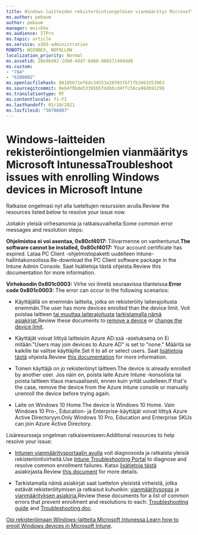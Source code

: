 ```yaml
---
title: Windows-laitteiden rekisteröintiongelmien vianmääritys Microsoft Intunessa
ms.author: pebaum
author: pebaum
manager: mnirkhe
ms.audience: ITPro
ms.topic: article
ms.service: o365-administration
ROBOTS: NOINDEX, NOFOLLOW
localization_priority: Normal
ms.assetid: 20e9bd42-2db0-4dd7-b480-966571494dd9
ms.custom:
- "784"
- "6200002"
ms.openlocfilehash: 88105671ef6dc34553a265937bf1fb3463353963
ms.sourcegitcommit: 0eb4f9bde53395b5fd4b5cd4ffc56ca96db91298
ms.translationtype: MT
ms.contentlocale: fi-FI
ms.lasthandoff: 03/10/2021
ms.locfileid: "50708887"
---
```

# <a name="troubleshoot-issues-with-enrolling-windows-devices-in-microsoft-intune"></a><span data-ttu-id="50a5f-102">Windows-laitteiden rekisteröintiongelmien vianmääritys Microsoft Intunessa</span><span class="sxs-lookup"><span data-stu-id="50a5f-102">Troubleshoot issues with enrolling Windows devices in Microsoft Intune</span></span>

<span data-ttu-id="50a5f-103">Ratkaise ongelmasi nyt alla lueteltujen resurssien avulla.</span><span class="sxs-lookup"><span data-stu-id="50a5f-103">Review the resources listed below to resolve your issue now.</span></span>
  
<span data-ttu-id="50a5f-104">Joitakin yleisiä virhesanomia ja ratkaisuvaiheita:</span><span class="sxs-lookup"><span data-stu-id="50a5f-104">Some common error messages and resolution steps:</span></span>
  
 <span data-ttu-id="50a5f-105">**Ohjelmistoa ei voi asentaa, 0x80cf4017:** Tilivarmenne on vanhentunut.</span><span class="sxs-lookup"><span data-stu-id="50a5f-105">**The software cannot be installed, 0x80cf4017:** Your account certificate has expired.</span></span> <span data-ttu-id="50a5f-106">Lataa PC Client -ohjelmistopaketti uudelleen Intune-hallintakonsolissa.</span><span class="sxs-lookup"><span data-stu-id="50a5f-106">Re-download the PC Client software package in the Intune Admin Console.</span></span> <span data-ttu-id="50a5f-107">Saat lisätietoja tästä ohjeista.</span><span class="sxs-lookup"><span data-stu-id="50a5f-107">Review this documentation for more information.</span></span>
  
 <span data-ttu-id="50a5f-108">**Virhekoodin 0x801c0003:** Virhe voi ilmetä seuraavissa tilanteissa:</span><span class="sxs-lookup"><span data-stu-id="50a5f-108">**Error code 0x801c0003:** The error can occur in the following scenarios:</span></span>
  
-  <span data-ttu-id="50a5f-109">Käyttäjällä on enemmän laitteita, jotka on rekisteröity laiterajoitusta enemmän.</span><span class="sxs-lookup"><span data-stu-id="50a5f-109">The user has more devices enrolled than the device limit.</span></span> <span data-ttu-id="50a5f-110">Voit poistaa laitteen [tai muuttaa laiterajoitusta](https://docs.microsoft.com/intune/devices-wipe) [tarkistamalla nämä asiakirjat.](https://docs.microsoft.com/intune/enrollment-restrictions-set#set-device-limit-restrictions)</span><span class="sxs-lookup"><span data-stu-id="50a5f-110">Review these documents to [remove a device](https://docs.microsoft.com/intune/devices-wipe) or [change the device limit](https://docs.microsoft.com/intune/enrollment-restrictions-set#set-device-limit-restrictions).</span></span>

-  <span data-ttu-id="50a5f-111">Käyttäjät voivat liittyä laitteisiin Azure AD:ssä -asetuksena on Ei mitään.</span><span class="sxs-lookup"><span data-stu-id="50a5f-111">"Users may join devices to Azure AD" is set to "none."</span></span> <span data-ttu-id="50a5f-112">Määritä se kaikille tai valitse käyttäjille.</span><span class="sxs-lookup"><span data-stu-id="50a5f-112">Set it to all or select users.</span></span> <span data-ttu-id="50a5f-113">Saat [lisätietoja tästä](https://docs.microsoft.com/azure/active-directory/device-management-azure-portal#configure-device-settings) ohjeista.</span><span class="sxs-lookup"><span data-stu-id="50a5f-113">Review [this documentation](https://docs.microsoft.com/azure/active-directory/device-management-azure-portal#configure-device-settings) for more information.</span></span>

-  <span data-ttu-id="50a5f-114">Toinen käyttäjä on jo rekisteröinyt laitteen.</span><span class="sxs-lookup"><span data-stu-id="50a5f-114">The device is already enrolled by another user.</span></span> <span data-ttu-id="50a5f-115">Jos näin on, poista laite Azure Intune -konsolista tai poista laitteen tilaus manuaalisesti, ennen kuin yrität uudelleen.</span><span class="sxs-lookup"><span data-stu-id="50a5f-115">If that's the case, remove the device from the Azure Intune console or manually unenroll the device before trying again.</span></span>

-  <span data-ttu-id="50a5f-116">Laite on Windows 10 Home.</span><span class="sxs-lookup"><span data-stu-id="50a5f-116">The device is Windows 10 Home.</span></span> <span data-ttu-id="50a5f-117">Vain Windows 10 Pro-, Education- ja Enterprise-käyttäjät voivat liittyä Azure Active Directoryyn.</span><span class="sxs-lookup"><span data-stu-id="50a5f-117">Only Windows 10 Pro, Education and Enterprise SKUs can join Azure Active Directory.</span></span>

<span data-ttu-id="50a5f-118">Lisäresursseja ongelman ratkaisemiseen:</span><span class="sxs-lookup"><span data-stu-id="50a5f-118">Additional resources to help resolve your issue:</span></span>
  
-  <span data-ttu-id="50a5f-119">[Intunen vianmääritysportaalin avulla](https://devicemanagement.microsoft.com/#blade/Microsoft_Intune_DeviceSettings/TroubleshootBlade) voit diagnosoida ja ratkaista yleisiä rekisteröintivirheitä.</span><span class="sxs-lookup"><span data-stu-id="50a5f-119">Use [Intune Troubleshooting Portal](https://devicemanagement.microsoft.com/#blade/Microsoft_Intune_DeviceSettings/TroubleshootBlade) to diagnose and resolve common enrollment failures.</span></span> <span data-ttu-id="50a5f-120">Katso [lisätietoja tästä](https://docs.microsoft.com/intune/help-desk-operators) asiakirjasta.</span><span class="sxs-lookup"><span data-stu-id="50a5f-120">Review [this document](https://docs.microsoft.com/intune/help-desk-operators) for more details.</span></span>

-  <span data-ttu-id="50a5f-121">Tarkistamalla nämä asiakirjat saat luettelon yleisistä virheistä, jotka estävät rekisteröitymisen ja ratkaisut kuhunkin: [vianmääritysopas](https://support.microsoft.com/help/4089533/troubleshooting-windows-device-enrollment-problems-in-microsoft-intune) ja [vianmäärityksen asiakirja.](https://docs.microsoft.com/troubleshoot/mem/intune/troubleshoot-device-enrollment-in-intune)</span><span class="sxs-lookup"><span data-stu-id="50a5f-121">Review these documents for a list of common errors that prevent enrollment and resolutions to each: [Troubleshooting guide](https://support.microsoft.com/help/4089533/troubleshooting-windows-device-enrollment-problems-in-microsoft-intune) and [Troubleshooting doc](https://docs.microsoft.com/troubleshoot/mem/intune/troubleshoot-device-enrollment-in-intune).</span></span>

<span data-ttu-id="50a5f-122">[Opi rekisteröimaan Windows-laitteita Microsoft Intunessa.](https://docs.microsoft.com/intune/windows-enroll)</span><span class="sxs-lookup"><span data-stu-id="50a5f-122">[Learn how to enroll Windows devices in Microsoft Intune](https://docs.microsoft.com/intune/windows-enroll).</span></span>
